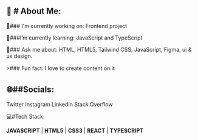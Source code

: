 💫 # About Me:
---
🔭### I'm currently working on:
Frontend project 

🌱###I’m currently learning:
JavaScript and TypeScript

💬### Ask me about:
HTML, HTML5, Tailwind CSS, JavaScript, Figma, ui & ux design.

⚡### Fun fact:
I love to create content on it 


🌐##Socials:
---
Twitter Instagram LinkedIn Stack Overflow

💻#Tech Stack:

**JAVASCRIPT** | **HTML5** | **CSS3** | **REACT** | **TYPESCRIPT**




